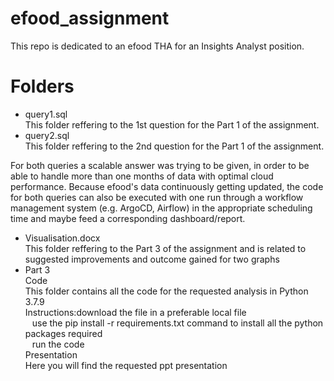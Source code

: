 # efood_assignment
This repo is dedicated to an efood THA for an Insights Analyst position.

# Folders
- query1.sql <br />
  This folder reffering to the 1st question for the Part 1 of the assignment.
- query2.sql <br />
  This folder reffering to the 2nd question for the Part 1 of the assignment.
 
 For both queries a scalable answer was trying to be given, in order to be able to handle more than one months of data with optimal cloud performance.
 Because efood's data continuously getting updated, the code for both queries can also be executed with one run through a workflow management system 
 (e.g. ArgoCD, Airflow) in the appropriate scheduling time and maybe feed a corresponding dashboard/report. 
- Visualisation.docx <br />
  This folder reffering to the Part 3 of the assignment and is related to suggested improvements and outcome gained for two graphs
- Part 3 <br />
  Code <br />
  This folder contains all the code for the requested analysis in Python 3.7.9  <br />
  Instructions:download the file in a preferable local file  <br />
              &ensp; use the pip install -r requirements.txt command to install all the python packages required  <br />
              &ensp; run the code  <br />
  Presentation  <br />
  Here you will find the requested ppt presentation
                  
   

